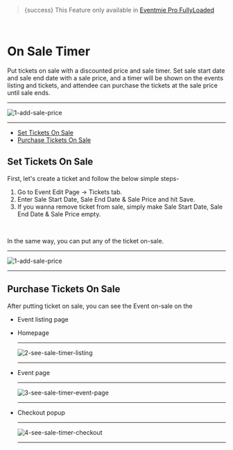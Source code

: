 > {success} This Feature only available in [Eventmie Pro FullyLoaded](https://classiebit.com/eventmie-pro-fullyloaded)

<br>

# On Sale Timer

Put tickets on sale with a discounted price and sale timer. Set sale start date and sale end date with a sale price, and a timer will be shown on the events listing and tickets, and attendee can purchase the tickets at the sale price until sale ends.

---

![1-add-sale-price](/images/v2/EventmieProFullyLoadedV2.0/25.1-add-sale-price.webp "1-add-sale-price")

---

-   [Set Tickets On Sale](#Set-Tickets-On-Sale)
-   [Purchase Tickets On Sale](#Purchase-Tickets-On-Sale)

<a name="Set-Tickets-On-Sale"></a>

## Set Tickets On Sale

First, let's create a ticket and follow the below simple steps-

1. Go to Event Edit Page -> Tickets tab.
2. Enter Sale Start Date, Sale End Date & Sale Price and hit Save.
3. If you wanna remove ticket from sale, simply make Sale Start Date, Sale End Date & Sale Price empty.

<br>

In the same way, you can put any of the ticket on-sale.

---

![1-add-sale-price](/images/v2/EventmieProFullyLoadedV2.0/25.1-add-sale-price.webp "1-add-sale-price")

---

<a name="Purchase-Tickets-On-Sale"></a>

## Purchase Tickets On Sale

After putting ticket on sale, you can see the Event on-sale on the

-   Event listing page
-   Homepage

    ***

    ![2-see-sale-timer-listing](/images/v2/EventmieProFullyLoadedV2.0/26.2-see-sale-timer-listing.webp "2-see-sale-timer-listing")

    ***

-   Event page

    ***

    ![3-see-sale-timer-event-page](/images/v2/EventmieProFullyLoadedV2.0/27.3-see-sale-timer-event-page.webp "3-see-sale-timer-event-page")

    ***

-   Checkout popup

    ***

    ![4-see-sale-timer-checkout](/images/v2/EventmieProFullyLoadedV2.0/4-see-sale-timer-checkout.webp "4-see-sale-timer-checkout")

    ***
